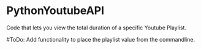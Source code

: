 # PythonYoutubeAPI
Code that lets you view the total duration of a specific Youtube Playlist.

#ToDo: Add functionality to place the playlist value from the commandline.
